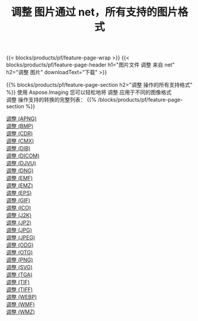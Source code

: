 ﻿---
title: 调整 图片通过 net，所有支持的图片格式 
weight: 3920
url: /zh-hans/net/adjust 
lang: zh-hans
langdirlevel: 2
locales: zh-hans,ja,it,ru,de,es,fr,nl,id,lt,pl,pt,vi,tr,ko,zh-hant,ar,hi,th,sv,cs,uk,he
description: 使用 Aspose.Imaging 你可以轻松地通过 net 获取 调整 图像
---

{{< blocks/products/pf/feature-page-wrap >}}
{{< blocks/products/pf/feature-page-header h1="图片文件 调整 来自 net" h2="调整 图片" downloadText="下载" >}}


{{% blocks/products/pf/feature-page-section  h2="调整 操作的所有支持格式" %}}
使用 Aspose.Imaging 您可以轻松地将 调整 应用于不同的图像格式
<br/>
调整 操作支持的转换的完整列表：
{{% /blocks/products/pf/feature-page-section %}}
<div class="container-fluid productfamilypage bg-gray">
    <div class="convertypes bg-gray agp-content section">
        <div class="container">
		<div class="row other-converters">
		    <div class='col-md-2 other-converter remove-lp remove-rp'><a href="/imaging/zh-hans/net/adjust/apng" >调整 (APNG)</a></div><div class='col-md-2 other-converter remove-lp remove-rp'><a href="/imaging/zh-hans/net/adjust/bmp" >调整 (BMP)</a></div><div class='col-md-2 other-converter remove-lp remove-rp'><a href="/imaging/zh-hans/net/adjust/cdr" >调整 (CDR)</a></div><div class='col-md-2 other-converter remove-lp remove-rp'><a href="/imaging/zh-hans/net/adjust/cmx" >调整 (CMX)</a></div><div class='col-md-2 other-converter remove-lp remove-rp'><a href="/imaging/zh-hans/net/adjust/dib" >调整 (DIB)</a></div><div class='col-md-2 other-converter remove-lp remove-rp'><a href="/imaging/zh-hans/net/adjust/dicom" >调整 (DICOM)</a></div><div class='col-md-2 other-converter remove-lp remove-rp'><a href="/imaging/zh-hans/net/adjust/djvu" >调整 (DJVU)</a></div><div class='col-md-2 other-converter remove-lp remove-rp'><a href="/imaging/zh-hans/net/adjust/dng" >调整 (DNG)</a></div><div class='col-md-2 other-converter remove-lp remove-rp'><a href="/imaging/zh-hans/net/adjust/emf" >调整 (EMF)</a></div><div class='col-md-2 other-converter remove-lp remove-rp'><a href="/imaging/zh-hans/net/adjust/emz" >调整 (EMZ)</a></div><div class='col-md-2 other-converter remove-lp remove-rp'><a href="/imaging/zh-hans/net/adjust/eps" >调整 (EPS)</a></div><div class='col-md-2 other-converter remove-lp remove-rp'><a href="/imaging/zh-hans/net/adjust/gif" >调整 (GIF)</a></div><div class='col-md-2 other-converter remove-lp remove-rp'><a href="/imaging/zh-hans/net/adjust/ico" >调整 (ICO)</a></div><div class='col-md-2 other-converter remove-lp remove-rp'><a href="/imaging/zh-hans/net/adjust/j2k" >调整 (J2K)</a></div><div class='col-md-2 other-converter remove-lp remove-rp'><a href="/imaging/zh-hans/net/adjust/jp2" >调整 (JP2)</a></div><div class='col-md-2 other-converter remove-lp remove-rp'><a href="/imaging/zh-hans/net/adjust/jpg" >调整 (JPG)</a></div><div class='col-md-2 other-converter remove-lp remove-rp'><a href="/imaging/zh-hans/net/adjust/jpeg" >调整 (JPEG)</a></div><div class='col-md-2 other-converter remove-lp remove-rp'><a href="/imaging/zh-hans/net/adjust/odg" >调整 (ODG)</a></div><div class='col-md-2 other-converter remove-lp remove-rp'><a href="/imaging/zh-hans/net/adjust/otg" >调整 (OTG)</a></div><div class='col-md-2 other-converter remove-lp remove-rp'><a href="/imaging/zh-hans/net/adjust/png" >调整 (PNG)</a></div><div class='col-md-2 other-converter remove-lp remove-rp'><a href="/imaging/zh-hans/net/adjust/svg" >调整 (SVG)</a></div><div class='col-md-2 other-converter remove-lp remove-rp'><a href="/imaging/zh-hans/net/adjust/tga" >调整 (TGA)</a></div><div class='col-md-2 other-converter remove-lp remove-rp'><a href="/imaging/zh-hans/net/adjust/tif" >调整 (TIF)</a></div><div class='col-md-2 other-converter remove-lp remove-rp'><a href="/imaging/zh-hans/net/adjust/tiff" >调整 (TIFF)</a></div><div class='col-md-2 other-converter remove-lp remove-rp'><a href="/imaging/zh-hans/net/adjust/webp" >调整 (WEBP)</a></div><div class='col-md-2 other-converter remove-lp remove-rp'><a href="/imaging/zh-hans/net/adjust/wmf" >调整 (WMF)</a></div><div class='col-md-2 other-converter remove-lp remove-rp'><a href="/imaging/zh-hans/net/adjust/wmz" >调整 (WMZ)</a></div>
                </div>
        </div>
    </div>
</div>
<br/>
